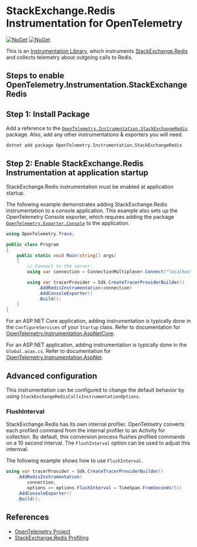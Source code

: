 # StackExchange.Redis Instrumentation for OpenTelemetry

[![NuGet](https://img.shields.io/nuget/v/OpenTelemetry.Instrumentation.StackExchangeRedis.svg)](https://www.nuget.org/packages/OpenTelemetry.Instrumentation.StackExchangeRedis)
[![NuGet](https://img.shields.io/nuget/dt/OpenTelemetry.Instrumentation.StackExchangeRedis.svg)](https://www.nuget.org/packages/OpenTelemetry.Instrumentation.StackExchangeRedis)

This is an
[Instrumentation Library](https://github.com/open-telemetry/opentelemetry-specification/blob/master/specification/glossary.md#instrumentation-library),
which instruments
[StackExchange.Redis](https://www.nuget.org/packages/StackExchange.Redis/)
and collects telemetry about outgoing calls to Redis.

## Steps to enable OpenTelemetry.Instrumentation.StackExchangeRedis

## Step 1: Install Package

Add a reference to the
[`OpenTelemetry.Instrumentation.StackExchangeRedis`](https://www.nuget.org/packages/OpenTelemetry.Instrumentation.StackExchangeRedis)
package. Also, add any other instrumentations & exporters you will need.

```shell
dotnet add package OpenTelemetry.Instrumentation.StackExchangeRedis
```

## Step 2: Enable StackExchange.Redis Instrumentation at application startup

StackExchange.Redis instrumentation must be enabled at application startup.

The following example demonstrates adding StackExchange.Redis instrumentation
to a console application. This example also sets up the OpenTelemetry Console
exporter, which requires adding the package
[`OpenTelemetry.Exporter.Console`](../OpenTelemetry.Exporter.Console/README.md)
to the application.

```csharp
using OpenTelemetry.Trace;

public class Program
{
    public static void Main(string[] args)
    {
        // Connect to the server.
        using var connection = ConnectionMultiplexer.Connect("localhost:6379");

        using var tracerProvider = Sdk.CreateTracerProviderBuilder()
            .AddRedisInstrumentation(connection)
            .AddConsoleExporter()
            .Build();
    }
}
```

For an ASP.NET Core application, adding instrumentation is typically done in
the `ConfigureServices` of your `Startup` class. Refer to documentation for
[OpenTelemetry.Instrumentation.AspNetCore](../OpenTelemetry.Instrumentation.AspNetCore/README.md).

For an ASP.NET application, adding instrumentation is typically done in the
`Global.asax.cs`. Refer to documentation for [OpenTelemetry.Instrumentation.AspNet](../OpenTelemetry.Instrumentation.AspNet/README.md).

## Advanced configuration

This instrumentation can be configured to change the default behavior by using
`StackExchangeRedisCallsInstrumentationOptions`.

### FlushInterval

StackExchange.Redis has its own internal profiler. OpenTelmetry converts each
profiled command from the internal profiler to an Activity for collection. By
default, this conversion process flushes profiled commands on a 10 second
interval. The `FlushInterval` option can be used to adjust this internval.

The following example shows how to use `FlushInterval`.

```csharp
using var tracerProvider = Sdk.CreateTracerProviderBuilder()
    .AddRedisInstrumentation(
        connection,
        options => options.FlushInterval = TimeSpan.FromSeconds(5))
    .AddConsoleExporter()
    .Build();
```

## References

* [OpenTelemetry Project](https://opentelemetry.io/)
* [StackExchange.Redis Profiling](https://stackexchange.github.io/StackExchange.Redis/Profiling_v1.html)
